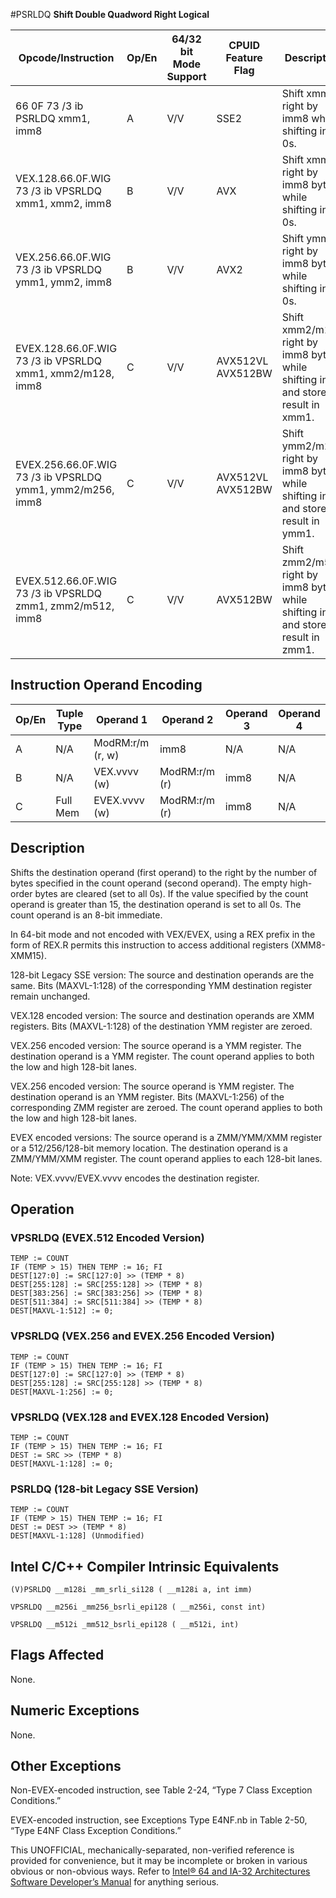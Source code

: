 #PSRLDQ
**Shift Double Quadword Right Logical**

| Opcode/Instruction                                        | Op/En | 64/32 bit Mode Support | CPUID Feature Flag | Description                                                                        |
| --------------------------------------------------------- | ----- | ---------------------- | ------------------ | ---------------------------------------------------------------------------------- |
| 66 0F 73 /3 ib PSRLDQ xmm1, imm8                          | A     | V/V                    | SSE2               | Shift xmm1 right by imm8 while shifting in 0s.                                     |
| VEX.128.66.0F.WIG 73 /3 ib VPSRLDQ xmm1, xmm2, imm8       | B     | V/V                    | AVX                | Shift xmm2 right by imm8 bytes while shifting in 0s.                               |
| VEX.256.66.0F.WIG 73 /3 ib VPSRLDQ ymm1, ymm2, imm8       | B     | V/V                    | AVX2               | Shift ymm1 right by imm8 bytes while shifting in 0s.                               |
| EVEX.128.66.0F.WIG 73 /3 ib VPSRLDQ xmm1, xmm2/m128, imm8 | C     | V/V                    | AVX512VL AVX512BW  | Shift xmm2/m128 right by imm8 bytes while shifting in 0s and store result in xmm1. |
| EVEX.256.66.0F.WIG 73 /3 ib VPSRLDQ ymm1, ymm2/m256, imm8 | C     | V/V                    | AVX512VL AVX512BW  | Shift ymm2/m256 right by imm8 bytes while shifting in 0s and store result in ymm1. |
| EVEX.512.66.0F.WIG 73 /3 ib VPSRLDQ zmm1, zmm2/m512, imm8 | C     | V/V                    | AVX512BW           | Shift zmm2/m512 right by imm8 bytes while shifting in 0s and store result in zmm1. |

## Instruction Operand Encoding

| Op/En | Tuple Type | Operand 1        | Operand 2     | Operand 3 | Operand 4 |
| ----- | ---------- | ---------------- | ------------- | --------- | --------- |
| A     | N/A        | ModRM:r/m (r, w) | imm8          | N/A       | N/A       |
| B     | N/A        | VEX.vvvv (w)     | ModRM:r/m (r) | imm8      | N/A       |
| C     | Full Mem   | EVEX.vvvv (w)    | ModRM:r/m (r) | imm8      | N/A       |

## Description

Shifts the destination operand (first operand) to the right by the number of bytes specified in the count operand (second operand). The empty high-order bytes are cleared (set to all 0s). If the value specified by the count operand is greater than 15, the destination operand is set to all 0s. The count operand is an 8-bit immediate.

In 64-bit mode and not encoded with VEX/EVEX, using a REX prefix in the form of REX.R permits this instruction to access additional registers (XMM8-XMM15).

128-bit Legacy SSE version: The source and destination operands are the same. Bits (MAXVL-1:128) of the corresponding YMM destination register remain unchanged.

VEX.128 encoded version: The source and destination operands are XMM registers. Bits (MAXVL-1:128) of the destination YMM register are zeroed.

VEX.256 encoded version: The source operand is a YMM register. The destination operand is a YMM register. The count operand applies to both the low and high 128-bit lanes.

VEX.256 encoded version: The source operand is YMM register. The destination operand is an YMM register. Bits (MAXVL-1:256) of the corresponding ZMM register are zeroed. The count operand applies to both the low and high 128-bit lanes.

EVEX encoded versions: The source operand is a ZMM/YMM/XMM register or a 512/256/128-bit memory location. The destination operand is a ZMM/YMM/XMM register. The count operand applies to each 128-bit lanes.

Note: VEX.vvvv/EVEX.vvvv encodes the destination register.

## Operation

### VPSRLDQ (EVEX.512 Encoded Version)

```
TEMP := COUNT
IF (TEMP > 15) THEN TEMP := 16; FI
DEST[127:0] := SRC[127:0] >> (TEMP * 8)
DEST[255:128] := SRC[255:128] >> (TEMP * 8)
DEST[383:256] := SRC[383:256] >> (TEMP * 8)
DEST[511:384] := SRC[511:384] >> (TEMP * 8)
DEST[MAXVL-1:512] := 0;

```

### VPSRLDQ (VEX.256 and EVEX.256 Encoded Version)

```
TEMP := COUNT
IF (TEMP > 15) THEN TEMP := 16; FI
DEST[127:0] := SRC[127:0] >> (TEMP * 8)
DEST[255:128] := SRC[255:128] >> (TEMP * 8)
DEST[MAXVL-1:256] := 0;

```

### VPSRLDQ (VEX.128 and EVEX.128 Encoded Version)

```
TEMP := COUNT
IF (TEMP > 15) THEN TEMP := 16; FI
DEST := SRC >> (TEMP * 8)
DEST[MAXVL-1:128] := 0;

```

### PSRLDQ (128-bit Legacy SSE Version)

```
TEMP := COUNT
IF (TEMP > 15) THEN TEMP := 16; FI
DEST := DEST >> (TEMP * 8)
DEST[MAXVL-1:128] (Unmodified)

```

## Intel C/C++ Compiler Intrinsic Equivalents

```
(V)PSRLDQ __m128i _mm_srli_si128 ( __m128i a, int imm)

```

```
VPSRLDQ __m256i _mm256_bsrli_epi128 ( __m256i, const int)

```

```
VPSRLDQ __m512i _mm512_bsrli_epi128 ( __m512i, int)

```

## Flags Affected

None.

## Numeric Exceptions

None.

## Other Exceptions

Non-EVEX-encoded instruction, see Table 2-24, “Type 7 Class Exception Conditions.”

EVEX-encoded instruction, see Exceptions Type E4NF.nb in Table 2-50, “Type E4NF Class Exception Conditions.”

This UNOFFICIAL, mechanically-separated, non-verified reference is provided for convenience, but it may be
incomplete or broken in various obvious or non-obvious
ways. Refer to [Intel® 64 and IA-32 Architectures Software Developer’s Manual](https://software.intel.com/en-us/download/intel-64-and-ia-32-architectures-sdm-combined-volumes-1-2a-2b-2c-2d-3a-3b-3c-3d-and-4) for anything serious.
